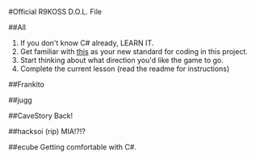 #Official R9KOSS D.O.L. File

##All
1. If you don't know C# already, LEARN IT.
2. Get familiar with [this](https://msdn.microsoft.com/en-us/library/ff926074.aspx) as your new standard for coding in this project.
3. Start thinking about what direction you'd like the game to go.
4. Complete the current lesson (read the readme for instructions)

##Frankito

##jugg

##CaveStory
Back!

##hacksoi (rip)
MIA!?!?

##ecube
Getting comfortable with C#.
